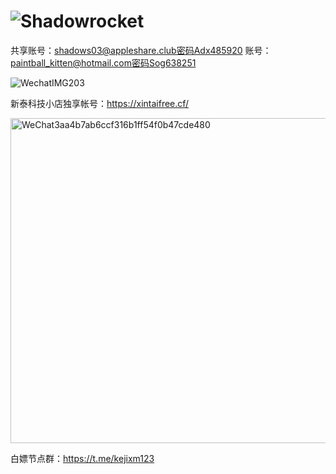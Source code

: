 # ![Shadowrocket](https://user-images.githubusercontent.com/98630054/183797510-e64b45a5-dbda-49cf-97ff-d14338f4d33d.png)
共享账号：shadows03@appleshare.club密码Adx485920
账号：paintball_kitten@hotmail.com密码Sog638251






![WechatIMG203](https://user-images.githubusercontent.com/98630054/183799475-c40c2858-dc81-4bfc-9031-7f351fbce6ea.jpeg)


新泰科技小店独享帐号：https://xintaifree.cf/

<img width="520" alt="WeChat3aa4b7ab6ccf316b1ff54f0b47cde480" src="https://user-images.githubusercontent.com/98630054/183807646-72bbb676-d73d-446a-9112-92a01e5ecf27.png">



白嫖节点群：https://t.me/kejixm123
